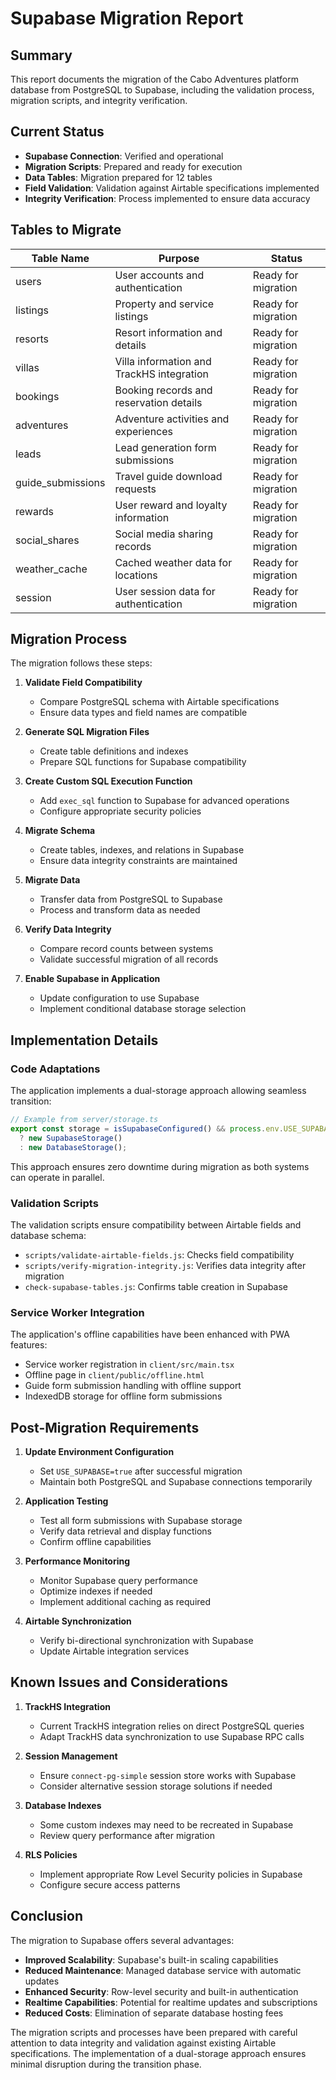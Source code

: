 # Supabase Migration Report

## Summary

This report documents the migration of the Cabo Adventures platform database from PostgreSQL to Supabase, including the validation process, migration scripts, and integrity verification.

## Current Status

- **Supabase Connection**: Verified and operational
- **Migration Scripts**: Prepared and ready for execution
- **Data Tables**: Migration prepared for 12 tables
- **Field Validation**: Validation against Airtable specifications implemented
- **Integrity Verification**: Process implemented to ensure data accuracy

## Tables to Migrate

| Table Name | Purpose | Status |
|------------|---------|--------|
| users | User accounts and authentication | Ready for migration |
| listings | Property and service listings | Ready for migration |
| resorts | Resort information and details | Ready for migration |
| villas | Villa information and TrackHS integration | Ready for migration |
| bookings | Booking records and reservation details | Ready for migration |
| adventures | Adventure activities and experiences | Ready for migration |
| leads | Lead generation form submissions | Ready for migration |
| guide_submissions | Travel guide download requests | Ready for migration | 
| rewards | User reward and loyalty information | Ready for migration |
| social_shares | Social media sharing records | Ready for migration |
| weather_cache | Cached weather data for locations | Ready for migration |
| session | User session data for authentication | Ready for migration |

## Migration Process

The migration follows these steps:

1. **Validate Field Compatibility**
   - Compare PostgreSQL schema with Airtable specifications
   - Ensure data types and field names are compatible

2. **Generate SQL Migration Files**
   - Create table definitions and indexes
   - Prepare SQL functions for Supabase compatibility

3. **Create Custom SQL Execution Function**
   - Add `exec_sql` function to Supabase for advanced operations
   - Configure appropriate security policies

4. **Migrate Schema**
   - Create tables, indexes, and relations in Supabase
   - Ensure data integrity constraints are maintained

5. **Migrate Data**
   - Transfer data from PostgreSQL to Supabase
   - Process and transform data as needed

6. **Verify Data Integrity**
   - Compare record counts between systems
   - Validate successful migration of all records

7. **Enable Supabase in Application**
   - Update configuration to use Supabase
   - Implement conditional database storage selection

## Implementation Details

### Code Adaptations

The application implements a dual-storage approach allowing seamless transition:

```typescript
// Example from server/storage.ts
export const storage = isSupabaseConfigured() && process.env.USE_SUPABASE === 'true'
  ? new SupabaseStorage()
  : new DatabaseStorage();
```

This approach ensures zero downtime during migration as both systems can operate in parallel.

### Validation Scripts

The validation scripts ensure compatibility between Airtable fields and database schema:

- `scripts/validate-airtable-fields.js`: Checks field compatibility
- `scripts/verify-migration-integrity.js`: Verifies data integrity after migration
- `check-supabase-tables.js`: Confirms table creation in Supabase

### Service Worker Integration

The application's offline capabilities have been enhanced with PWA features:

- Service worker registration in `client/src/main.tsx`
- Offline page in `client/public/offline.html`
- Guide form submission handling with offline support
- IndexedDB storage for offline form submissions

## Post-Migration Requirements

1. **Update Environment Configuration**
   - Set `USE_SUPABASE=true` after successful migration
   - Maintain both PostgreSQL and Supabase connections temporarily

2. **Application Testing**
   - Test all form submissions with Supabase storage
   - Verify data retrieval and display functions
   - Confirm offline capabilities

3. **Performance Monitoring**
   - Monitor Supabase query performance
   - Optimize indexes if needed
   - Implement additional caching as required

4. **Airtable Synchronization**
   - Verify bi-directional synchronization with Supabase
   - Update Airtable integration services

## Known Issues and Considerations

1. **TrackHS Integration**
   - Current TrackHS integration relies on direct PostgreSQL queries
   - Adapt TrackHS data synchronization to use Supabase RPC calls

2. **Session Management**
   - Ensure `connect-pg-simple` session store works with Supabase
   - Consider alternative session storage solutions if needed

3. **Database Indexes**
   - Some custom indexes may need to be recreated in Supabase
   - Review query performance after migration

4. **RLS Policies**
   - Implement appropriate Row Level Security policies in Supabase
   - Configure secure access patterns

## Conclusion

The migration to Supabase offers several advantages:

- **Improved Scalability**: Supabase's built-in scaling capabilities
- **Reduced Maintenance**: Managed database service with automatic updates
- **Enhanced Security**: Row-level security and built-in authentication
- **Realtime Capabilities**: Potential for realtime updates and subscriptions
- **Reduced Costs**: Elimination of separate database hosting fees

The migration scripts and processes have been prepared with careful attention to data integrity and validation against existing Airtable specifications. The implementation of a dual-storage approach ensures minimal disruption during the transition phase.
